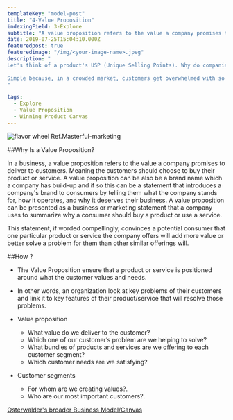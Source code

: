 ```yaml
---
templateKey: "model-post"
title: "4-Value Proposition"
indexingField: 3-Explore
subtitle: "A value proposition refers to the value a company promises to deliver to customers should they choose to buy their product."
date: 2019-07-25T15:04:10.000Z
featuredpost: true
featuredimage: "/img/<your-image-name>.jpeg"
description: "
Let's think of a product's USP (Unique Selling Points). Why do companies come up with this? Why is it necessary to define this?
 
Simple because, in a crowded market, customers get overwhelmed with so many reasons why they should buy a certain product or a service. In order to make this less complicated and more simple, so that the customer can link their needs/wants to what is offered in a product or service, organizations define the most unique selling points. These unique selling points are derived from a product/service value proposition.
"

tags:
  - Explore
  - Value Proposition
  - Winning Product Canvas
---
```


![flavor wheel](/img/valueprop1.jpg)
Ref.Masterful-marketing

##Why Is a Value Proposition?

In a business, a value proposition refers to the value a company promises to deliver to customers. Meaning the customers should choose to buy their product or service. A value proposition can be also be a brand name which a company has build-up and if so this can be a statement that introduces a company's brand to consumers by telling them what the company stands for, how it operates, and why it deserves their business.
A value proposition can be presented as a business or marketing statement that a company uses to summarize why a consumer should buy a product or use a service.

This statement, if worded compellingly, convinces a potential consumer that one particular product or service the company offers will add more value or better solve a problem for them than other similar offerings will.

##How ?

- The Value Proposition ensure that a product or service is positioned around what the customer values and needs.
- In other words, an organization look at key problems of their customers and link it to key features of their         product/service that will resolve those problems.

 - Value proposition
    - What value do we deliver to the customer?
    - Which one of our customer’s problem are we helping to solve?
    - What bundles of products and services are we offering to each customer segment?
    - Which customer needs are we satisfying?
 
 - Customer segments
    - For whom are we creating values?.
    - Who are our most important customers?.

[Osterwalder's broader Business Model/Canvas](https://www.investopedia.com/terms/v/valueproposition.asp)



